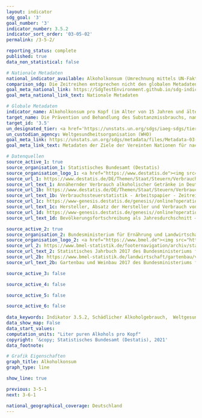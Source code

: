 ```yaml
---
layout: indicator    
sdg_goal: '3'    
goal_number: '3'    
indicator_number: 3.5.2    
indicator_sort_order: '03-05-02'    
permalink: /3-5-2/    

reporting_status: complete    
published: true    
data_non_statistical: false    

# Nationale Metadaten    
national_indicator_available: Alkoholkonsum (Umrechnung mittels UN-Faktoren) <br> Alkoholkonsum (Umrechnung mittels nationaler Faktoren)    
comparison_sdg: Die Zeitreihen entsprechen nicht den globalen Metadaten, bieten aber zusätzliche Informationen.    
goal_meta_national_link: https://SdgTestEnvironment.github.io/sdg-indicators/public/MetaDe/3.5.2.pdf    
goal_meta_national_link_text: Nationale Metadaten    

# Globale Metadaten    
indicator_name: Alkoholkonsum pro Kopf (im Alter von 15 Jahren und älter) innerhalb eines Kalenderjahres in Litern reinen Alkohols    
target_name: Die Prävention und Behandlung des Substanzmissbrauchs, namentlich des Suchtstoffmissbrauchs und des schädlichen Gebrauchs von Alkohol, verstärken    
target_id: '3.5'    
un_designated_tier: <a href='https://unstats.un.org/sdgs/iaeg-sdgs/tier-classification/' title='Klicken Sie hier um weitere Informationen zur UN-Tier-Klassifikation zu erhalten.'  target='_blank'>Tier I</a>    
un_custodian_agency: Weltgesundheitsorganisation (WHO)    
goal_meta_link: https://unstats.un.org/sdgs/metadata/files/Metadata-03-05-02.pdf    
goal_meta_link_text: Metadaten der Ziele der Vereinten Nationen für nachhaltige Entwicklung    

# Datenquellen
source_active_1: true
source_organisation_1: Statistisches Bundesamt (Destatis)
source_organisation_logo_1: <a href="https://www.destatis.de"><img src="https://g205sdgs.github.io/sdg-indicators/public/OrgImgDe/destatis.png" alt="Logo destatis" style="height:60px; width:148px"/></a>
source_url_1: https://www.destatis.de/DE/Themen/Staat/Steuern/Verbrauchsteuern/Tabellen/alkoholische-getraenke.html
source_url_text_1: Annähernder Verbrauch alkoholischer Getränke in Deutschland
source_url_1b: https://www.destatis.de/DE/Themen/Staat/Steuern/Verbrauchsteuern/_inhalt.html
source_url_text_1b: Verbrauchssteuerstatistik - Arbeitspapier - Zeitreihen
source_url_1c: https://www-genesis.destatis.de/genesis//online?operation=table&code=73423-0001&bypass=true&language=de
source_url_text_1c: Hersteller, Absatz der Hersteller und Verbrauch von Schaumwein – GENESIS online 73423-0001
source_url_1d: https://www-genesis.destatis.de/genesis//online?operation=table&code=12411-0040&bypass=true&language=de
source_url_text_1d: Bevölkerungsfortschreibung als Jahresdurchschnitt – GENESIS online 12411-0040

source_active_2: true
source_organisation_2: Bundesministerium für Ernährung und Landwirtschaft (BMEL)
source_organisation_logo_2: <a href="https://www.bmel.de"><img src="https://g205sdgs.github.io/sdg-indicators/public/OrgImgDe/bmel.png" alt="Logo bmel" style="height:60px; width:148px"/></a>
source_url_2: https://www.bmel-statistik.de/footernavigation/archiv/statistisches-jahrbuch/
source_url_text_2: Statistisches Jahrbuch 2017 des Bundesministeriums für Ernährung und Landwirtschaft
source_url_2b: https://www.bmel-statistik.de/landwirtschaft/gartenbau/veroeffentlichungen-zum-gartenbau/ertragslage-des-garten-und-weinbaus/
source_url_text_2b: Gartenbau und Weinbau 2017 des Bundesministeriums für Ernährung und Landwirtschaft

source_active_3: false

source_active_4: false

source_active_5: false

source_active_6: false
    
data_keywords: Indikator 3.5.2, Schädlicher Alkoholgebrauch,  Weltgesundheitsorganisation (WHO), Bundesministerium für Ernährung und Landwirtschaft (BMEL)    
data_show_map: False    
data_start_values:     
computation_units: "Liter puren Alkohols pro Kopf"    
copyright: '&copy; Statistisches Bundesamt (Destatis), 2021'    
data_footnote:     

# Grafik Eigenschaften    
graph_title: Alkoholkonsum    
graph_type: line    

show_line: true    

previous: 3-5-1    
next: 3-6-1    

national_geographical_coverage: Deutschland    
---
```


<span></span>